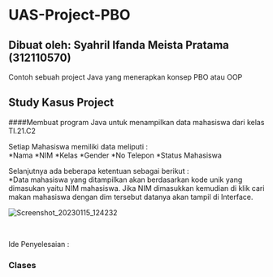 # UAS-Project-PBO
## Dibuat oleh: Syahril Ifanda Meista Pratama (312110570)

Contoh sebuah project Java yang menerapkan konsep PBO atau OOP 

## Study Kasus Project

####Membuat program Java untuk menampilkan data mahasiswa dari kelas TI.21.C2


Setiap Mahasiswa memiliki data meliputi :
<br>
*Nama
*NIM
*Kelas
*Gender
*No Telepon
*Status Mahasiswa

Selanjutnya ada beberapa ketentuan sebagai berikut :
<br>
*Data mahasiswa yang ditampilkan akan berdasarkan kode unik yang dimasukan yaitu NIM mahasiswa. Jika NIM dimasukkan kemudian di klik cari makan mahasiswa dengan dim tersebut datanya akan tampil di Interface.

![Screenshot_20230115_124232](https://user-images.githubusercontent.com/116256448/212525373-cc8342db-4d74-411d-990a-630228c4eac7.png)


<br>

Ide Penyelesaian :

### Clases

